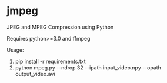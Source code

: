 # jmpeg
JPEG and MPEG Compression using Python

Requires python>=3.0 and ffmpeg

Usage:

1) pip install -r requirements.txt
2) python mpeg.py --ndrop 32 --ipath input_video.npy --opath output_video.avi
